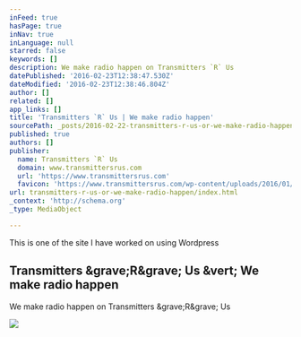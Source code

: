 ```yaml
---
inFeed: true
hasPage: true
inNav: true
inLanguage: null
starred: false
keywords: []
description: We make radio happen on Transmitters `R` Us
datePublished: '2016-02-23T12:38:47.530Z'
dateModified: '2016-02-23T12:38:46.804Z'
author: []
related: []
app_links: []
title: 'Transmitters `R` Us | We make radio happen'
sourcePath: _posts/2016-02-22-transmitters-r-us-or-we-make-radio-happen.md
published: true
authors: []
publisher:
  name: Transmitters `R` Us
  domain: www.transmittersrus.com
  url: 'https://www.transmittersrus.com'
  favicon: 'https://www.transmittersrus.com/wp-content/uploads/2016/01/Untitled-5.jpg'
url: transmitters-r-us-or-we-make-radio-happen/index.html
_context: 'http://schema.org'
_type: MediaObject

---
```

This is one of the site I have worked on using Wordpress

<article style=""><h1>Transmitters &amp;grave;R&amp;grave; Us &amp;vert; We make radio happen</h1><p>We make radio happen on Transmitters &amp;grave;R&amp;grave; Us</p><img src="https://www.transmittersrus.com/wp-content/uploads/2015/10/slider2.jpg" /></article>